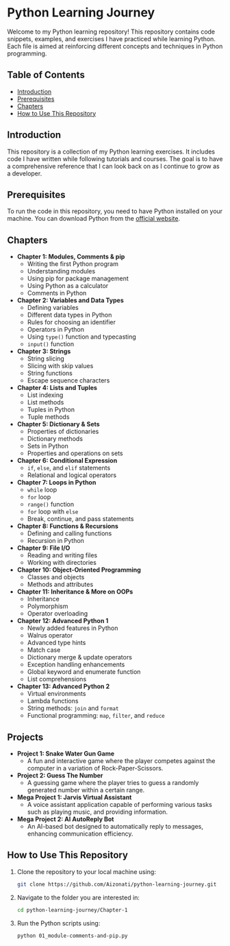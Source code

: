 # Python Learning Journey

Welcome to my Python learning repository! This repository contains code snippets, examples, and exercises I have practiced while learning Python. Each file is aimed at reinforcing different concepts and techniques in Python programming.

## Table of Contents

- [Introduction](#introduction)
- [Prerequisites](#prerequisites)
- [Chapters](#chapters)
- [How to Use This Repository](#how-to-use-this-repository)

## Introduction

This repository is a collection of my Python learning exercises. It includes code I have written while following tutorials and courses. The goal is to have a comprehensive reference that I can look back on as I continue to grow as a developer.

## Prerequisites

To run the code in this repository, you need to have Python installed on your machine. You can download Python from the [official website](https://www.python.org/downloads/).


## Chapters
- **Chapter 1: Modules, Comments & pip**
  - Writing the first Python program
  - Understanding modules
  - Using pip for package management
  - Using Python as a calculator
  - Comments in Python
- **Chapter 2: Variables and Data Types**
  - Defining variables
  - Different data types in Python
  - Rules for choosing an identifier
  - Operators in Python
  - Using `type()` function and typecasting
  - `input()` function
- **Chapter 3: Strings**
  - String slicing
  - Slicing with skip values
  - String functions
  - Escape sequence characters
- **Chapter 4: Lists and Tuples**
  - List indexing
  - List methods
  - Tuples in Python
  - Tuple methods
- **Chapter 5: Dictionary & Sets**
  - Properties of dictionaries
  - Dictionary methods
  - Sets in Python
  - Properties and operations on sets
- **Chapter 6: Conditional Expression**
  - `if`, `else`, and `elif` statements
  - Relational and logical operators
- **Chapter 7: Loops in Python**
  - `while` loop
  - `for` loop
  - `range()` function
  - `for` loop with `else`
  - Break, continue, and pass statements
- **Chapter 8: Functions & Recursions**
  - Defining and calling functions
  - Recursion in Python
- **Chapter 9: File I/O**
  - Reading and writing files
  - Working with directories
- **Chapter 10: Object-Oriented Programming**
  - Classes and objects
  - Methods and attributes
- **Chapter 11: Inheritance & More on OOPs**
  - Inheritance
  - Polymorphism
  - Operator overloading
- **Chapter 12: Advanced Python 1**
  - Newly added features in Python
  - Walrus operator
  - Advanced type hints
  - Match case
  - Dictionary merge & update operators
  - Exception handling enhancements
  - Global keyword and enumerate function
  - List comprehensions
- **Chapter 13: Advanced Python 2**
  - Virtual environments
  - Lambda functions
  - String methods: `join` and `format`
  - Functional programming: `map`, `filter`, and `reduce`

## Projects

- **Project 1: Snake Water Gun Game**
  - A fun and interactive game where the player competes against the computer in a variation of Rock-Paper-Scissors.
- **Project 2: Guess The Number**
  - A guessing game where the player tries to guess a randomly generated number within a certain range.
- **Mega Project 1: Jarvis Virtual Assistant**
  - A voice assistant application capable of performing various tasks such as playing music, and providing information.
- **Mega Project 2: AI AutoReply Bot**
  - An AI-based bot designed to automatically reply to messages, enhancing communication efficiency.

## How to Use This Repository

1. Clone the repository to your local machine using:
   ```bash
   git clone https://github.com/Aizonati/python-learning-journey.git
2. Navigate to the folder you are interested in:
   ```bash
   cd python-learning-journey/Chapter-1
3. Run the Python scripts using:
   ```bash
   python 01_module-comments-and-pip.py

